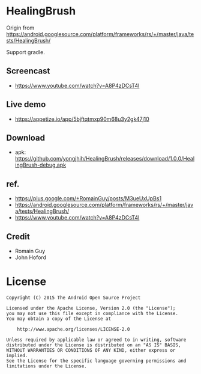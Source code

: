 # HealingBrush

Origin from https://android.googlesource.com/platform/frameworks/rs/+/master/java/tests/HealingBrush/

Support gradle.

## Screencast

* https://www.youtube.com/watch?v=A8P4zDCsT4I

## Live demo

* https://appetize.io/app/5bjftqtmxp90m68u3y2gk47j10

## Download

* apk: https://github.com/yongjhih/HealingBrush/releases/download/1.0.0/HealingBrush-debug.apk

## ref.

* https://plus.google.com/+RomainGuy/posts/M3ueUxUpBs1
* https://android.googlesource.com/platform/frameworks/rs/+/master/java/tests/HealingBrush/
* https://www.youtube.com/watch?v=A8P4zDCsT4I

## Credit

* Romain Guy
* John Hoford

# License

```
Copyright (C) 2015 The Android Open Source Project

Licensed under the Apache License, Version 2.0 (the "License");
you may not use this file except in compliance with the License.
You may obtain a copy of the License at

    http://www.apache.org/licenses/LICENSE-2.0

Unless required by applicable law or agreed to in writing, software
distributed under the License is distributed on an "AS IS" BASIS,
WITHOUT WARRANTIES OR CONDITIONS OF ANY KIND, either express or implied.
See the License for the specific language governing permissions and
limitations under the License.
```
